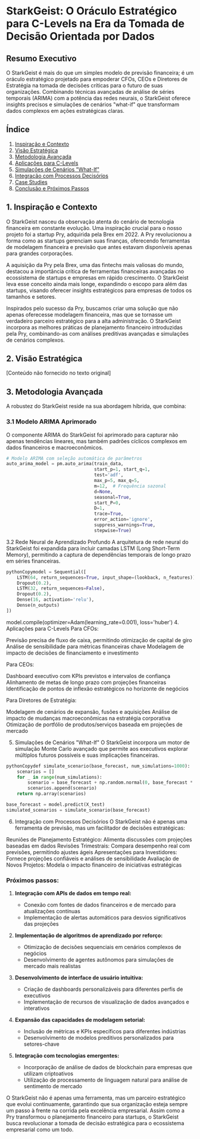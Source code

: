 # StarkGeist: O Oráculo Estratégico para C-Levels na Era da Tomada de Decisão Orientada por Dados

## Resumo Executivo

O StarkGeist é mais do que um simples modelo de previsão financeira; é um oráculo estratégico projetado para empoderar CFOs, CEOs e Diretores de Estratégia na tomada de decisões críticas para o futuro de suas organizações. Combinando técnicas avançadas de análise de séries temporais (ARIMA) com a potência das redes neurais, o StarkGeist oferece insights precisos e simulações de cenários "what-if" que transformam dados complexos em ações estratégicas claras.

## Índice

1. [Inspiração e Contexto](#1-inspiração-e-contexto)
2. [Visão Estratégica](#2-visão-estratégica)
3. [Metodologia Avançada](#3-metodologia-avançada)
4. [Aplicações para C-Levels](#4-aplicações-para-c-levels)
5. [Simulações de Cenários "What-If"](#5-simulações-de-cenários-what-if)
6. [Integração com Processos Decisórios](#6-integração-com-processos-decisórios)
7. [Case Studies](#7-case-studies)
8. [Conclusão e Próximos Passos](#8-conclusão-e-próximos-passos)

## 1. Inspiração e Contexto

O StarkGeist nasceu da observação atenta do cenário de tecnologia financeira em constante evolução. Uma inspiração crucial para o nosso projeto foi a startup Pry, adquirida pela Brex em 2022. A Pry revolucionou a forma como as startups gerenciam suas finanças, oferecendo ferramentas de modelagem financeira e previsão que antes estavam disponíveis apenas para grandes corporações.

A aquisição da Pry pela Brex, uma das fintechs mais valiosas do mundo, destacou a importância crítica de ferramentas financeiras avançadas no ecossistema de startups e empresas em rápido crescimento. O StarkGeist leva esse conceito ainda mais longe, expandindo o escopo para além das startups, visando oferecer insights estratégicos para empresas de todos os tamanhos e setores.

Inspirados pelo sucesso da Pry, buscamos criar uma solução que não apenas oferecesse modelagem financeira, mas que se tornasse um verdadeiro parceiro estratégico para a alta administração. O StarkGeist incorpora as melhores práticas de planejamento financeiro introduzidas pela Pry, combinando-as com análises preditivas avançadas e simulações de cenários complexos.

## 2. Visão Estratégica

[Conteúdo não fornecido no texto original]

## 3. Metodologia Avançada

A robustez do StarkGeist reside na sua abordagem híbrida, que combina:

### 3.1 Modelo ARIMA Aprimorado

O componente ARIMA do StarkGeist foi aprimorado para capturar não apenas tendências lineares, mas também padrões cíclicos complexos em dados financeiros e macroeconômicos.

```python
# Modelo ARIMA com seleção automática de parâmetros
auto_arima_model = pm.auto_arima(train_data,
                                 start_p=1, start_q=1,
                                 test='adf',
                                 max_p=5, max_q=5,
                                 m=12,  # Frequência sazonal
                                 d=None,
                                 seasonal=True,
                                 start_P=0,
                                 D=1,
                                 trace=True,
                                 error_action='ignore',
                                 suppress_warnings=True,
                                 stepwise=True)
```
3.2 Rede Neural de Aprendizado Profundo
A arquitetura de rede neural do StarkGeist foi expandida para incluir camadas LSTM (Long Short-Term Memory), permitindo a captura de dependências temporais de longo prazo em séries financeiras.
```python
pythonCopymodel = Sequential([
    LSTM(64, return_sequences=True, input_shape=(lookback, n_features)),
    Dropout(0.2),
    LSTM(32, return_sequences=False),
    Dropout(0.2),
    Dense(16, activation='relu'),
    Dense(n_outputs)
])
```
model.compile(optimizer=Adam(learning_rate=0.001), loss='huber')
4. Aplicações para C-Levels
Para CFOs:

Previsão precisa de fluxo de caixa, permitindo otimização de capital de giro
Análise de sensibilidade para métricas financeiras chave
Modelagem de impacto de decisões de financiamento e investimento

Para CEOs:

Dashboard executivo com KPIs previstos e intervalos de confiança
Alinhamento de metas de longo prazo com projeções financeiras
Identificação de pontos de inflexão estratégicos no horizonte de negócios

Para Diretores de Estratégia:

Modelagem de cenários de expansão, fusões e aquisições
Análise de impacto de mudanças macroeconômicas na estratégia corporativa
Otimização de portfólio de produtos/serviços baseada em projeções de mercado

5. Simulações de Cenários "What-If"
O StarkGeist incorpora um motor de simulação Monte Carlo avançado que permite aos executivos explorar múltiplos futuros possíveis e suas implicações financeiras.
```python
pythonCopydef simulate_scenario(base_forecast, num_simulations=1000):
    scenarios = []
    for _ in range(num_simulations):
        scenario = base_forecast + np.random.normal(0, base_forecast * 0.1)
        scenarios.append(scenario)
    return np.array(scenarios)

base_forecast = model.predict(X_test)
simulated_scenarios = simulate_scenario(base_forecast)
```
6. Integração com Processos Decisórios
O StarkGeist não é apenas uma ferramenta de previsão, mas um facilitador de decisões estratégicas:

Reuniões de Planejamento Estratégico: Alimenta discussões com projeções baseadas em dados
Revisões Trimestrais: Compara desempenho real com previsões, permitindo ajustes ágeis
Apresentações para Investidores: Fornece projeções confiáveis e análises de sensibilidade
Avaliação de Novos Projetos: Modela o impacto financeiro de iniciativas estratégicas

### Próximos passos:

1. **Integração com APIs de dados em tempo real:**
   - Conexão com fontes de dados financeiros e de mercado para atualizações contínuas
   - Implementação de alertas automáticos para desvios significativos das projeções

2. **Implementação de algoritmos de aprendizado por reforço:**
   - Otimização de decisões sequenciais em cenários complexos de negócios
   - Desenvolvimento de agentes autônomos para simulações de mercado mais realistas

3. **Desenvolvimento de interface de usuário intuitiva:**
   - Criação de dashboards personalizáveis para diferentes perfis de executivos
   - Implementação de recursos de visualização de dados avançados e interativos

4. **Expansão das capacidades de modelagem setorial:**
   - Inclusão de métricas e KPIs específicos para diferentes indústrias
   - Desenvolvimento de modelos preditivos personalizados para setores-chave

5. **Integração com tecnologias emergentes:**
   - Incorporação de análise de dados de blockchain para empresas que utilizam criptoativos
   - Utilização de processamento de linguagem natural para análise de sentimento de mercado

O StarkGeist não é apenas uma ferramenta, mas um parceiro estratégico que evolui continuamente, garantindo que sua organização esteja sempre um passo à frente na corrida pela excelência empresarial. Assim como a Pry transformou o planejamento financeiro para startups, o StarkGeist busca revolucionar a tomada de decisão estratégica para o ecossistema empresarial como um todo.